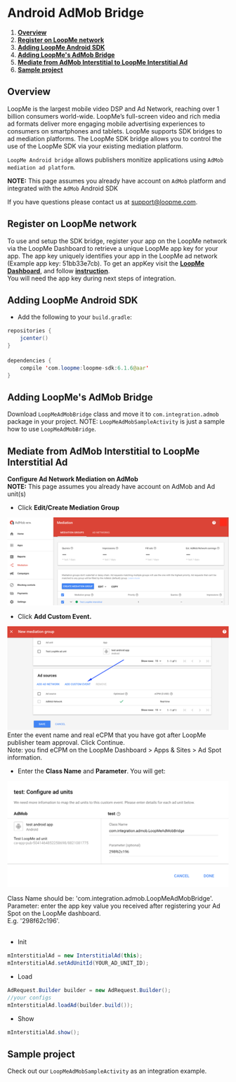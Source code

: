 # Android AdMob Bridge #

1. **[Overview](#overview)**
2. **[Register on LoopMe network](#register-on-loopme-network)**
3. **[Adding LoopMe Android SDK](#adding-loopme-android-sdk)**
4. **[Adding LoopMe's AdMob Bridge](#adding-loopmes-admob-bridge)**
5. **[Mediate from AdMob Interstitial to LoopMe Interstitial Ad](#mediate-from-admob-interstitial-to-loopme-interstitial-ad)**
8. **[Sample project](#sample-project)**

## Overview ##

LoopMe is the largest mobile video DSP and Ad Network, reaching over 1 billion consumers world-wide. LoopMe’s full-screen video and rich media ad formats deliver more engaging mobile advertising experiences to consumers on smartphones and tablets.
LoopMe supports SDK bridges to ad mediation platforms. The LoopMe SDK bridge allows you to control the use of the LoopMe SDK via your existing mediation platform.

`LoopMe Android bridge` allows publishers monitize applications using `AdMob mediation ad platform`.

<b>NOTE:</b> This page assumes you already have account on `AdMob` platform and integrated with the `AdMob` Android SDK

If you have questions please contact us at support@loopme.com.

## Register on LoopMe network ##

To use and setup the SDK bridge, register your app on the LoopMe network via the LoopMe Dashboard to retrieve a unique LoopMe app key for your app. The app key uniquely identifies your app in the LoopMe ad network (Example app key: 51bb33e7cb). To get an appKey visit the **[LoopMe Dashboard](https://app.loopme.com/login/)**, and follow **[instruction](https://docs.google.com/document/d/1No1rVSpD2XLvG6nniwGjRb48Q0kVmYIkSgnlbhRXx5M/edit#)**.<br>
You will need the app key during next steps of integration.

## Adding LoopMe Android SDK ##

* Add the following to your `build.gradle`:
```java
repositories {
    jcenter()
}

dependencies {
    compile 'com.loopme:loopme-sdk:6.1.6@aar'
}
```

## Adding LoopMe's AdMob Bridge ##

Download `LoopMeAdMobBridge` class and move it to `com.integration.admob` package in your project.
NOTE: `LoopMeAdMobSampleActivity` is just a sample how to use `LoopMeAdMobBridge`. 

## Mediate from AdMob Interstitial to LoopMe Interstitial Ad ##

<b>Configure Ad Network Mediation on AdMob</b>
<br><b>NOTE:</b> This page assumes you already have account on AdMob and Ad unit(s)
* Click <b>Edit/Create Mediation Group</b>
<p><img src="Images/EditOrCreateMediationGroup.png" /></a>

* Click <b>Add Custom Event.</b>
<p><img src="Images/AddCustomEvent.png" /></a><br>
Enter the event name and real eCPM that you have got after LoopMe publisher team approval. Click Continue.<br>
Note: you find eCPM on the LoopMe Dashboard > Apps & Sites > Ad Spot information.

* Enter the <b>Class Name</b> and <b>Parameter</b>. You will get:
<p><img src="Images/ConfigureAdUnits.png"  /></a>

Class Name should be: 'com.integration.admob.LoopMeAdMobBridge'. <br>
Parameter: enter the app key value you received after registering your Ad Spot on the LoopMe dashboard. <br>E.g. '298f62c196'.<br><br>

* Init
```java
mInterstitialAd = new InterstitialAd(this);
mInterstitialAd.setAdUnitId(YOUR_AD_UNIT_ID);
```

* Load 
```java
AdRequest.Builder builder = new AdRequest.Builder();
//your configs
mInterstitialAd.loadAd(builder.build());
```

* Show
```java
mInterstitialAd.show();
```

## Sample project ##

Check out our `LoopMeAdMobSampleActivity` as an integration example.

